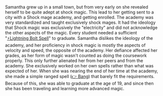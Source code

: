 Samantha grew up in a small town, but from very early on she revealed herself to be quite adept at shock magic. This lead to her getting sent to a city with a Shock mage academy, and getting enrolled. The academy was very standardized and taught exclusively shock mages. It had the ideology that Shock magic was exclusively the "electricity" and did not acknowledge the other aspects of the magic. Every student needed a sufficient "[⚡️Lightning Bolt Spell](<World/Society/Stereotypes/⚡️Lightning Bolt Spell.md>)" to graduate. Samantha dislikes the ideology of the academy, and her proficiency in shock magic is mostly the aspects of velocity and speed, the opposite of the academy. Her defiance affected her grades, as her form of magic wasn't counted as doing the coursework properly. This only further alienated her from her peers and from the academy. She exclusively worked on her own spells rather than what was expected of her. When she was nearing the end of her time at the academy, she made a simple ranged spell ([👉 Bang](<Characters/Samantha/📜 Spells/👉 Bang.md>)) that barely fit the requirements. Because of this, she was able to graduate at the age of 19, and since then she has been traveling and learning more advanced magic. 